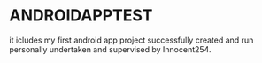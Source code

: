 # ANDROIDAPPTEST
it icludes my first android app project successfully created and run personally undertaken and supervised by Innocent254. 
